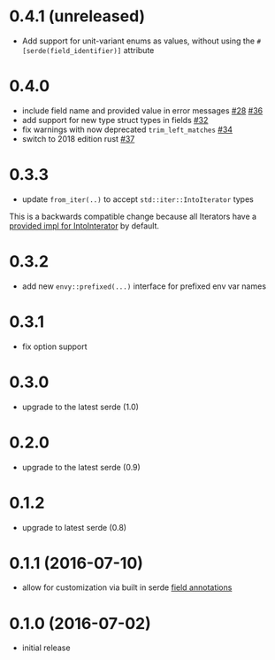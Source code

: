 # 0.4.1 (unreleased)

* Add support for unit-variant enums as values, without using the `#[serde(field_identifier)]` attribute

# 0.4.0

* include field name and provided value in error messages [#28](https://github.com/crazyacking/envy/pull/28) [#36](https://github.com/crazyacking/envy/pull/36)
* add support for new type struct types in fields [#32](https://github.com/crazyacking/envy/pull/32)
* fix warnings with now deprecated `trim_left_matches` [#34](https://github.com/crazyacking/envy/pull/34)
* switch to 2018 edition rust [#37](https://github.com/crazyacking/envy/pull/37)

# 0.3.3

* update `from_iter(..)` to accept `std::iter::IntoIterator` types

This is a backwards compatible change because all Iterators have a [provided impl for IntoInterator](https://doc.rust-lang.org/src/core/iter/traits.rs.html#255-262) by default.

# 0.3.2

* add new `envy::prefixed(...)` interface for prefixed env var names

# 0.3.1

* fix option support

# 0.3.0

* upgrade to the latest serde (1.0)

# 0.2.0

* upgrade to the latest serde (0.9)

# 0.1.2

* upgrade to latest serde (0.8)

# 0.1.1 (2016-07-10)

* allow for customization via built in serde [field annotations](https://github.com/serde-rs/serde#annotations)

# 0.1.0 (2016-07-02)

* initial release
